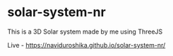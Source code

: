 # solar-system-nr
This is a 3D Solar system made by me using ThreeJS

Live - https://naviduroshika.github.io/solar-system-nr/
